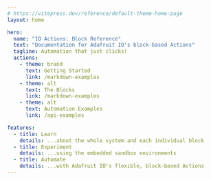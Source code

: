 ```yaml
---
# https://vitepress.dev/reference/default-theme-home-page
layout: home

hero:
  name: "IO Actions: Block Reference"
  text: "Documentation for Adafruit IO's block-based Actions"
  tagline: Automation that just clicks!
  actions:
    - theme: brand
      text: Getting Started
      link: /markdown-examples
    - theme: alt
      text: The Blocks
      link: /markdown-examples
    - theme: alt
      text: Automation Examples
      link: /api-examples

features:
  - title: Learn
    details: ...about the whole system and each individual block
  - title: Experiment
    details: ...using the embedded sandbox environments
  - title: Automate
    details: ...with Adafruit IO's flexible, block-based Actions
---
```


